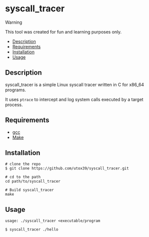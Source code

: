 # syscall_tracer

> [!WARNING]
> This tool was created for fun and learning purposes only.

-   [Description](#description)
-   [Requirements](#requirements)
-   [Installation](#installation)
-   [Usage](#usage)

## Description

syscall_tracer is a simple Linux syscall tracer written in C for x86_64 programs.

It uses `ptrace` to intercept and log system calls executed by a target process.

## Requirements

- [gcc](https://gcc.gnu.org/)
- [Make](https://www.gnu.org/software/make/manual/make.html)

## Installation

```console
# clone the repo
$ git clone https://github.com/utox39/syscall_tracer.git

# cd to the path
cd path/to/syscall_tracer

# Build syscall_tracer
make
```

## Usage

```console
usage: ./syscall_tracer <executable/program
```

```console
$ syscall_tracer ./hello
```

